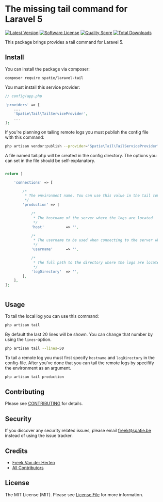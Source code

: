 # The missing tail command for Laravel 5

[![Latest Version](https://img.shields.io/github/release/freekmurze/laravel-tail.svg?style=flat-square)](https://github.com/freekmurze/laravel-tail/releases)
[![Software License](https://img.shields.io/badge/license-MIT-brightgreen.svg?style=flat-square)](LICENSE.md)
[![Quality Score](https://img.shields.io/scrutinizer/g/freekmurze/laravel-tail.svg?style=flat-square)](https://scrutinizer-ci.com/g/freekmurze/laravel-tail)
[![Total Downloads](https://img.shields.io/packagist/dt/spatie/laravel-tail.svg?style=flat-square)](https://packagist.org/packages/spatie/laravel-tail)

This package brings provides a tail command for Laravel 5.
## Install

You can install the package via composer:

``` bash
composer require spatie/laravel-tail
```
You must install this service provider:
```php
// config/app.php

'providers' => [
    ...
    'Spatie\Tail\TailServiceProvider',
    ...
];
```

If you're planning on tailing remote logs you must publish the config file with this command:
``` bash
php artisan vendor:publish --provider="Spatie\Tail\TailServiceProvider"
```
A file named tail.php will be created in the config directory. The options you can set in the file should be self-explanatory.
```php

return [

    'connections' => [

        /*
         * The environment name. You can use this value in the tail command.
         */
        'production' => [

            /*
             * The hostname of the server where the logs are located
             */
            'host'          => '',

            /*
             * The username to be used when connecting to the server where the logs are located
             */
            'username'      => '',

            /*
             * The full path to the directory where the logs are located
             */
            'logDirectory'  => '',
        ],
    ],
];



```



## Usage


To tail the local log you can use this command:
``` bash
php artisan tail
```

By default the last 20 lines will be shown. You can change that number by using the ```lines```-option.
``` bash
php artisan tail --lines=50
```

To tail a remote log you must first specify ```hostname``` and ```logDirectory``` in the config-file. After you've done that you can tail the remote logs by specifify the environment as an argument.
``` bash
php artisan tail production
```




## Contributing

Please see [CONTRIBUTING](CONTRIBUTING.md) for details.

## Security

If you discover any security related issues, please email freek@spatie.be instead of using the issue tracker.

## Credits

- [Freek Van der Herten](https://github.com/freekmurze)
- [All Contributors](../../contributors)

## License

The MIT License (MIT). Please see [License File](LICENSE.md) for more information.
